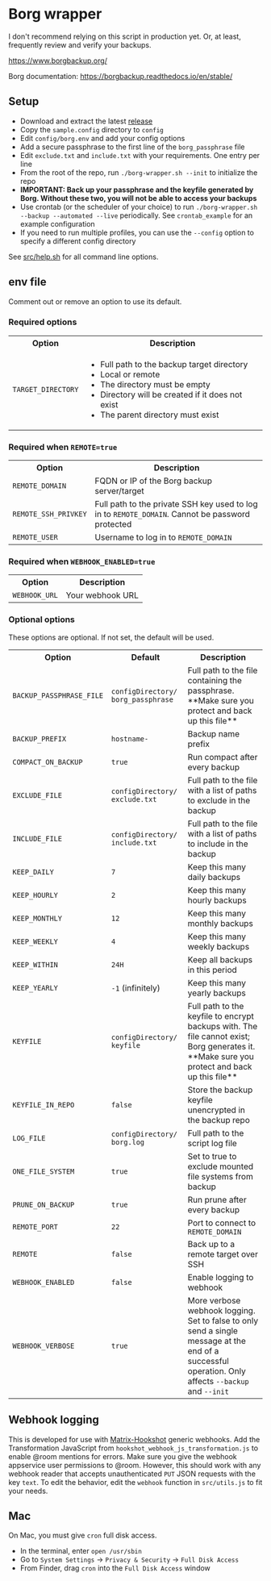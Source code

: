 # Borg wrapper

<!--
Borg wrapper. An (almost) no-dependency wrapper script for basic Borg backup features.
Copyright (C) 2022  Twilight Sparkle

This program is free software: you can redistribute it and/or modify
it under the terms of the GNU Affero General Public License as published
by the Free Software Foundation, either version 3 of the License, or
(at your option) any later version.

This program is distributed in the hope that it will be useful,
but WITHOUT ANY WARRANTY; without even the implied warranty of
MERCHANTABILITY or FITNESS FOR A PARTICULAR PURPOSE.  See the
GNU Affero General Public License for more details.

You should have received a copy of the GNU Affero General Public License
along with this program.  If not, see <https://www.gnu.org/licenses/>.
-->

I don't recommend relying on this script in production yet. Or, at least, frequently review and verify your backups.

<https://www.borgbackup.org/>

Borg documentation: <https://borgbackup.readthedocs.io/en/stable/>

## Setup

- Download and extract the latest [release](https://github.com/Twi1ightSparkle/borg-wrapper/releases)
- Copy the `sample.config` directory to `config`
- Edit `config/borg.env` and add your config options
- Add a secure passphrase to the first line of the `borg_passphrase` file
- Edit `exclude.txt` and `include.txt` with your requirements. One entry per line
- From the root of the repo, run `./borg-wrapper.sh --init` to initialize the repo
- **IMPORTANT: Back up your passphrase and the keyfile generated by Borg. Without these two, you will not be able to
access your backups**
- Use crontab (or the scheduler of your choice) to run `./borg-wrapper.sh --backup --automated --live` periodically.
See `crontab_example` for an example configuration
- If you need to run multiple profiles, you can use the `--config` option to specify a different config directory

See [src/help.sh](https://github.com/Twi1ightSparkle/borg/blob/main/src/help.sh) for all command line options.

## env file

Comment out or remove an option to use its default.

### Required options

<table>
    <tr>
        <th>Option</th>
        <th>Description</th>
    </tr>
    <tr>
        <td><code>TARGET_DIRECTORY</code></td>
        <td>
            <ul>
                <li>Full path to the backup target directory</li>
                <li>Local or remote</li>
                <li>The directory must be empty</li>
                <li>Directory will be created if it does not exist</li>
                <li>The parent directory must exist</li>
            </ul>
        </td>
    </tr>
</table>

### Required when `REMOTE=true`

<table>
    <tr>
        <th>Option</th>
        <th>Description</th>
    </tr>
    <tr>
        <td><code>REMOTE_DOMAIN</code></td>
        <td>FQDN or IP of the Borg backup server/target</td>
    </tr>
    <tr>
        <td><code>REMOTE_SSH_PRIVKEY</code></td>
        <td>
            Full path to the private SSH key used to log in to <code>REMOTE_DOMAIN</code>. Cannot be password protected
        </td>
    </tr>
    <tr>
        <td><code>REMOTE_USER</code></td>
        <td>Username to log in to <code>REMOTE_DOMAIN</code></td>
    </tr>
</table>

### Required when `WEBHOOK_ENABLED=true`

<table>
    <tr>
        <th>Option</th>
        <th>Description</th>
    </tr>
    <tr>
        <td><code>WEBHOOK_URL</code></td>
        <td>Your webhook URL</td>
    </tr>
</table>

### Optional options

These options are optional. If not set, the default will be used.

<table>
    <tr>
        <th>Option</th>
        <th>Default</th>
        <th>Description</th>
    </tr>
    <tr>
        <td><code>BACKUP_PASSPHRASE_FILE</code></td>
        <td><code>configDirectory/ borg_passphrase</code></td>
        <td>Full path to the file containing the passphrase. **Make sure you protect and back up this file**</td>
    </tr>
    <tr>
        <td><code>BACKUP_PREFIX</code></td>
        <td><code>hostname-</code></td>
        <td>Backup name prefix</td>
    </tr>
    <tr>
        <td><code>COMPACT_ON_BACKUP</code></td>
        <td><code>true</code></td>
        <td>Run compact after every backup</td>
    </tr>
    <tr>
        <td><code>EXCLUDE_FILE</code></td>
        <td><code>configDirectory/ exclude.txt</code></td>
        <td>Full path to the file with a list of paths to exclude in the backup</td>
    </tr>
    <tr>
        <td><code>INCLUDE_FILE</code></td>
        <td><code>configDirectory/ include.txt</code></td>
        <td>Full path to the file with a list of paths to include in the backup</td>
    </tr>
    <tr>
        <td><code>KEEP_DAILY</code></td>
        <td><code>7</code></td>
        <td>Keep this many daily backups</td>
    </tr>
    <tr>
        <td><code>KEEP_HOURLY</code></td>
        <td><code>2</code></td>
        <td>Keep this many hourly backups</td>
    </tr>
    <tr>
        <td><code>KEEP_MONTHLY</code></td>
        <td><code>12</code></td>
        <td>Keep this many monthly backups</td>
    </tr>
    <tr>
        <td><code>KEEP_WEEKLY</code></td>
        <td><code>4</code></td>
        <td>Keep this many weekly backups</td>
    </tr>
    <tr>
        <td><code>KEEP_WITHIN</code></td>
        <td><code>24H</code></td>
        <td>Keep all backups in this period</td>
    </tr>
    <tr>
        <td><code>KEEP_YEARLY</code></td>
        <td><code>-1</code> (infinitely)</td>
        <td>Keep this many yearly backups</td>
    </tr>
    <tr>
        <td><code>KEYFILE</code></td>
        <td><code>configDirectory/ keyfile</code></td>
        <td>
            Full path to the keyfile to encrypt backups with. The file cannot exist; Borg generates it.
            **Make sure you protect and back up this file**
        </td>
    </tr>
    <tr>
        <td><code>KEYFILE_IN_REPO</code></td>
        <td><code>false</code></td>
        <td>
            Store the backup keyfile unencrypted in the backup repo
        </td>
    </tr>
    <tr>
        <td><code>LOG_FILE</code></td>
        <td><code>configDirectory/ borg.log</code></td>
        <td>Full path to the script log file</td>
    </tr>
    <tr>
        <td><code>ONE_FILE_SYSTEM</code></td>
        <td><code>true</code></td>
        <td>Set to true to exclude mounted file systems from backup</td>
    </tr>
    <tr>
        <td><code>PRUNE_ON_BACKUP</code></td>
        <td><code>true</code></td>
        <td>Run prune after every backup</td>
    </tr>
    <tr>
        <td><code>REMOTE_PORT</code></td>
        <td><code>22</code></td>
        <td>Port to connect to <code>REMOTE_DOMAIN</code></td>
    </tr>
    <tr>
        <td><code>REMOTE</code></td>
        <td><code>false</code></td>
        <td>Back up to a remote target over SSH</td>
    </tr>
    <tr>
        <td><code>WEBHOOK_ENABLED</code></td>
        <td><code>false</code></td>
        <td>Enable logging to webhook</td>
    </tr>
    <tr>
        <td><code>WEBHOOK_VERBOSE</code></td>
        <td><code>true</code></td>
        <td>
            More verbose webhook logging. Set to false to only send a single message at the end of a successful
            operation. Only affects <code>--backup</code> and <code>--init</code>
        </td>
    </tr>
</table>

## Webhook logging

This is developed for use with [Matrix-Hookshot](https://github.com/matrix-org/matrix-hookshot) generic webhooks. Add
the Transformation JavaScript from `hookshot_webhook_js_transformation.js` to enable @room mentions for errors. Make
sure you give the webhook appservice user permissions to @room. However, this should work with any webhook reader that
accepts unauthenticated `PUT` JSON requests with the key `text`. To edit the behavior, edit the `webhook` function in
`src/utils.js` to fit your needs.

## Mac

On Mac, you must give `cron` full disk access.

- In the terminal, enter `open /usr/sbin`
- Go to `System Settings` -> `Privacy & Security` -> `Full Disk Access`
- From Finder, drag `cron` into the `Full Disk Access` window
